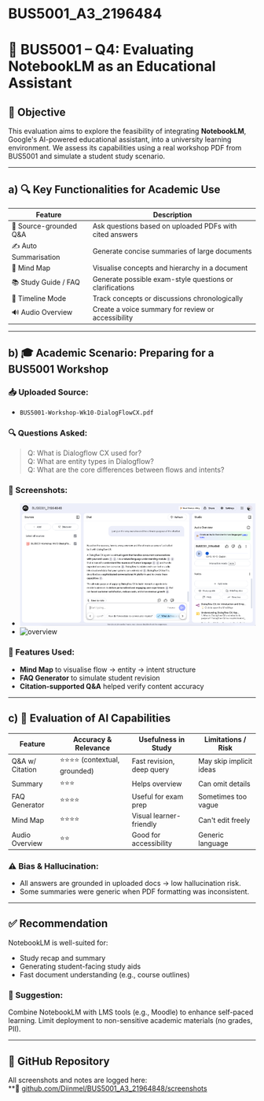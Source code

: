 # BUS5001_A3_2196484
# 📘 BUS5001 – Q4: Evaluating NotebookLM as an Educational Assistant

## 🎯 Objective
This evaluation aims to explore the feasibility of integrating **NotebookLM**, Google's AI-powered educational assistant, into a university learning environment. We assess its capabilities using a real workshop PDF from BUS5001 and simulate a student study scenario.

---

## a) 🔍 Key Functionalities for Academic Use

| Feature                | Description                                                                 |
|------------------------|-----------------------------------------------------------------------------|
| 📄 Source-grounded Q&A | Ask questions based on uploaded PDFs with cited answers                     |
| ✍️ Auto Summarisation  | Generate concise summaries of large documents                              |
| 🧠 Mind Map            | Visualise concepts and hierarchy in a document                              |
| 📚 Study Guide / FAQ   | Generate possible exam-style questions or clarifications                   |
| 📅 Timeline Mode       | Track concepts or discussions chronologically                              |
| 🔊 Audio Overview      | Create a voice summary for review or accessibility                         |

---

## b) 🎓 Academic Scenario: Preparing for a BUS5001 Workshop

### 📥 Uploaded Source:
- `BUS5001-Workshop-Wk10-DialogFlowCX.pdf`

### 🔍 Questions Asked:
> Q: What is Dialogflow CX used for?  
> Q: What are entity types in Dialogflow?  
> Q: What are the core differences between flows and intents?

### 📸 Screenshots:
- ![chat](screenshots/Overview.png)
- ![overview](screenshots/audio-overview.png)

### 🧠 Features Used:
- **Mind Map** to visualise flow → entity → intent structure
- **FAQ Generator** to simulate student revision
- **Citation-supported Q&A** helped verify content accuracy

---

## c) 🧪 Evaluation of AI Capabilities

| Feature         | Accuracy & Relevance | Usefulness in Study | Limitations / Risk |
|----------------|-----------------------|----------------------|---------------------|
| Q&A w/ Citation| ⭐⭐⭐⭐ (contextual, grounded) | Fast revision, deep query | May skip implicit ideas |
| Summary        | ⭐⭐⭐                  | Helps overview        | Can omit details    |
| FAQ Generator  | ⭐⭐⭐⭐                 | Useful for exam prep  | Sometimes too vague |
| Mind Map       | ⭐⭐⭐⭐                 | Visual learner-friendly| Can't edit freely   |
| Audio Overview | ⭐⭐                   | Good for accessibility| Generic language    |

### ⚠️ Bias & Hallucination:
- All answers are grounded in uploaded docs → low hallucination risk.
- Some summaries were generic when PDF formatting was inconsistent.

---

## ✅ Recommendation

NotebookLM is well-suited for:
- Study recap and summary
- Generating student-facing study aids
- Fast document understanding (e.g., course outlines)

### 🚀 Suggestion:
Combine NotebookLM with LMS tools (e.g., Moodle) to enhance self-paced learning. Limit deployment to non-sensitive academic materials (no grades, PII).

---

## 📎 GitHub Repository

All screenshots and notes are logged here:  
**🔗 [github.com/Diinmel/BUS5001_A3_21964848/screenshots](https://github.com/Diinmel/BUS5001_A3_21964848/tree/main/screenshots)

